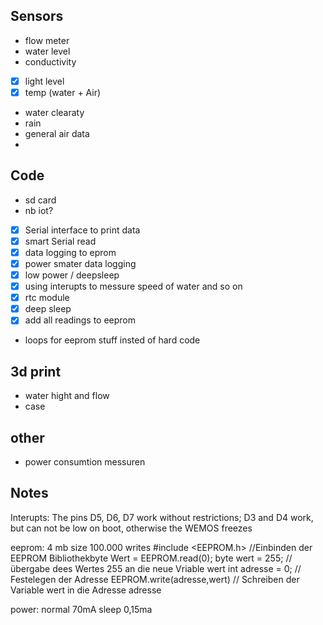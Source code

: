 ## Sensors
-  flow meter
-  water level
-  conductivity
-  [x] light level
-  [x] temp (water + Air)
-  water clearaty
-  rain
-  general air data 
-  

## Code 
-  sd card
-  nb iot?
-  [x] Serial interface to print data
-  [x] smart Serial read
-  [x] data logging to eprom
-  [x] power smater data logging
-  [x] low power / deepsleep
-  [x] using interupts to messure speed of water and so on
-  [x] rtc module
-  [x] deep sleep
-  [x] add all readings to eeprom
-  loops for eeprom stuff insted of hard code

## 3d print
-  water hight and flow
-  case

## other
-  power consumtion messuren

## Notes
Interupts: The pins D5, D6, D7 work without restrictions; D3 and D4 work, but can not be low on boot, otherwise the WEMOS freezes

eeprom: 4 mb size 100.000 writes 
        #include <EEPROM.h> //Einbinden der EEPROM Bibliothekbyte 
        Wert = EEPROM.read(0);
        byte wert = 255;            // übergabe dees Wertes 255 an die neue Vriable wert
        int adresse = 0;            // Festelegen der Adresse
        EEPROM.write(adresse,wert)  // Schreiben der Variable wert in die Adresse adresse

power: normal 70mA sleep 0,15ma